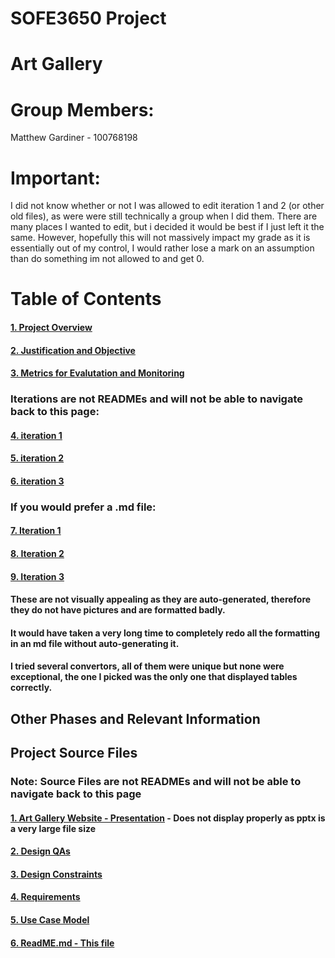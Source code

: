 # SOFE3650 Project
# Art Gallery

# Group Members:
Matthew Gardiner - 100768198

# Important:
I did not know whether or not I was allowed to edit iteration 1 and 2 (or other old files), as were were still technically a group when I did them. There are many places I wanted to edit, but i decided it would be best if I just left it the same. However, hopefully this will not massively impact my grade as it is essentially out of my control, I would rather lose a mark on an assumption than do something im not allowed to and get 0.



# Table of Contents

#### [1. Project Overview](Other%20README%20files/Project%20Overview.md)
#### [2. Justification and Objective](Other%20README%20files/Justification%20and%20Objective.md)
#### [3. Metrics for Evalutation and Monitoring](Other%20README%20files/Metrics%20for%20Evaluation%20and%20Monitoring.md)
### Iterations are not READMEs and will not be able to navigate back to this page:
#### [4. iteration 1](iteration%201.pdf)  
#### [5. iteration 2](iteration%202.pdf)
#### [6. iteration 3](iteration%203.pdf)
### If you would prefer a .md file:
#### [7. Iteration 1](Other%20README%20files/iteration1.md)
#### [8. Iteration 2](Other%20README%20files/iteration2.md)
#### [9. Iteration 3](Other%20README%20files/iteration3.md)
#### These are not visually appealing as they are auto-generated, therefore they do not have pictures and are formatted badly.
#### It would have taken a very long time to completely redo all the formatting in an md file without auto-generating it.
#### I tried several convertors, all of them were unique but none were exceptional, the one I picked was the only one that displayed tables correctly.



## Other Phases and Relevant Information
## Project Source Files
### Note: Source Files are not READMEs and will not be able to navigate back to this page

#### [1. Art Gallery Website - Presentation](ART%20Gallery%20Website.pptx) - Does not display properly as pptx is a very large file size
#### [2. Design QAs](Design%20QAs.pdf)
#### [3. Design Constraints](Design%20Constraints.pdf)
#### [4. Requirements](Requirements)
#### [5. Use Case Model](Use%20Case%20Model-1.pdf)
#### [6. ReadME.md - This file](README.md)

